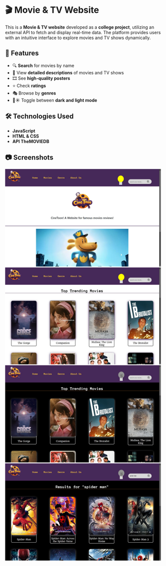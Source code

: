 # 🎬 Movie & TV Website  

This is a **Movie & TV website** developed as a **college project**, utilizing an external API to fetch and display real-time data. The platform provides users with an intuitive interface to explore movies and TV shows dynamically.  

## 🚀 Features  
- 🔍 **Search** for movies by name  
- 📄 View **detailed descriptions** of movies and TV shows  
- 🎞️ See **high-quality posters**  
- ⭐ Check **ratings**  
- 🎭 Browse by **genres**  
- 🌙☀️ Toggle between **dark and light mode**  

## 🛠️ Technologies Used  
- **JavaScript**  
- **HTML & CSS**  
- **API TheMOVIEDB**  

## 📷 Screenshots  
![Home](./images/home.jpg)  
![Movies Page Light](./images/movies-light.jpg)  
![Movies Page Dark](./images/movies-dark.jpg)  
![Search Bar Working](./images/search.jpg)
